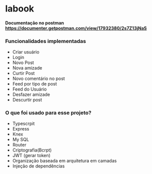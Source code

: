 # labook

#### Documentação no postman https://documenter.getpostman.com/view/17932380/2s7Z13jNaS 

### Funcionalidades implementadas
- Criar usuário
- Login
- Novo Post
- Nova amizade
- Curtir Post
- Novo comentário no post
- Feed por tipo de post
- Feed do Usuário
- Desfazer amizade
- Descurtir post


### O que foi usado para esse projeto?
- Typescrpit 
- Express
- Knex
- My SQL
- Router
- Criptografia(Bcrpt)
- JWT (gerar token)
- Organização baseada em arquitetura em camadas
- Injeção de dependências 

